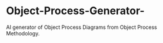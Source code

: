 # Object-Process-Generator-
AI generator of Object Process Diagrams from Object Process Methodology.

